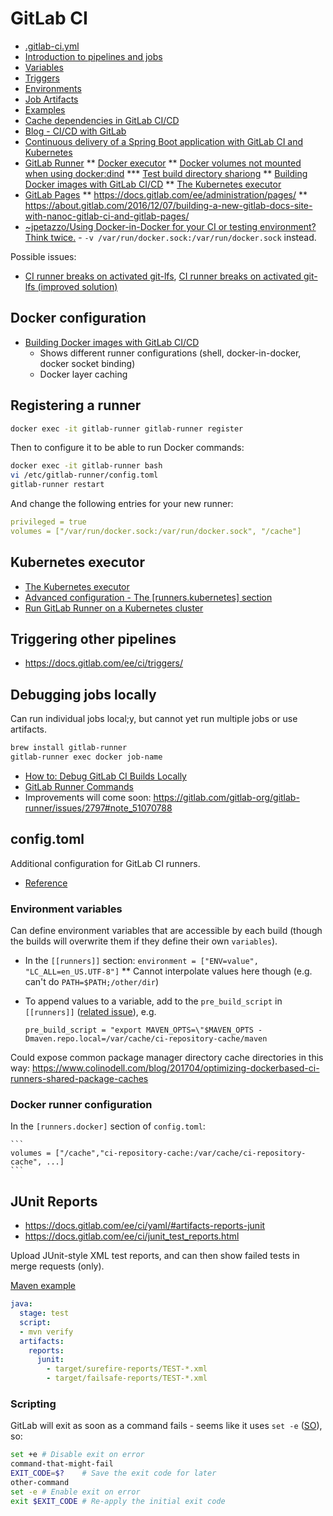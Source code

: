 # GitLab CI

* [.gitlab-ci.yml](https://docs.gitlab.com/ee/ci/yaml/)
* [Introduction to pipelines and jobs](https://docs.gitlab.com/ee/ci/pipelines.html)
* [Variables](https://docs.gitlab.com/ce/ci/variables/README.html)
* [Triggers](https://docs.gitlab.com/ee/ci/triggers/)
* [Environments](https://docs.gitlab.com/ce/ci/environments.html)
* [Job Artifacts](https://docs.gitlab.com/ce/user/project/pipelines/job_artifacts.html)
* [Examples](https://docs.gitlab.com/ee/ci/examples/)
* [Cache dependencies in GitLab CI/CD](https://docs.gitlab.com/ee/ci/caching/)
* [Blog - CI/CD with GitLab](https://about.gitlab.com/2016/08/05/continuous-integration-delivery-and-deployment-with-gitlab/)
* [Continuous delivery of a Spring Boot application with GitLab CI and Kubernetes](https://about.gitlab.com/2016/12/14/continuous-delivery-of-a-spring-boot-application-with-gitlab-ci-and-kubernetes/)
* [GitLab Runner](https://docs.gitlab.com/runner/)
** [Docker executor](https://docs.gitlab.com/runner/executors/docker.html)
** [Docker volumes not mounted when using docker:dind](https://gitlab.com/gitlab-org/gitlab-ce/issues/41227)
*** [Test build directory shariong](https://gitlab.com/tmaczukin-test-projects/test-builds-directory-sharing/blob/master/.gitlab-ci.yml)
** [Building Docker images with GitLab CI/CD](https://docs.gitlab.com/ee/ci/docker/using_docker_build.html)
** [The Kubernetes executor](https://docs.gitlab.com/runner/executors/kubernetes.html)
* [GitLab Pages](https://docs.gitlab.com/ee/user/project/pages/index.html)
** https://docs.gitlab.com/ee/administration/pages/
** https://about.gitlab.com/2016/12/07/building-a-new-gitlab-docs-site-with-nanoc-gitlab-ci-and-gitlab-pages/
* [~jpetazzo/Using Docker-in-Docker for your CI or testing environment? Think twice.](https://jpetazzo.github.io/2015/09/03/do-not-use-docker-in-docker-for-ci/)  - `-v /var/run/docker.sock:/var/run/docker.sock` instead.

Possible issues:

* [CI runner breaks on activated git-lfs](https://gitlab.com/gitlab-org/gitlab-runner/issues/2245), [CI runner breaks on activated git-lfs (improved solution)](https://gitlab.com/gitlab-org/gitlab-runner/issues/2504)

## Docker configuration

* [Building Docker images with GitLab CI/CD](https://docs.gitlab.com/ee/ci/docker/using_docker_build.html)
    * Shows different runner configurations (shell, docker-in-docker, docker socket binding)
    * Docker layer caching
    
## Registering a runner

```bash
docker exec -it gitlab-runner gitlab-runner register
```

Then to configure it to be able to run Docker commands:

```bash
docker exec -it gitlab-runner bash
vi /etc/gitlab-runner/config.toml
gitlab-runner restart
```

And change the following entries for your new runner:

```yaml
privileged = true
volumes = ["/var/run/docker.sock:/var/run/docker.sock", "/cache"]
```

## Kubernetes executor

* [The Kubernetes executor](https://docs.gitlab.com/runner/executors/kubernetes.html)
* [Advanced configuration - The \[runners.kubernetes\] section](https://docs.gitlab.com/runner/configuration/advanced-configuration.html#the-runnerskubernetes-section)
* [Run GitLab Runner on a Kubernetes cluster](https://docs.gitlab.com/runner/install/kubernetes.html)

## Triggering other pipelines

* <https://docs.gitlab.com/ee/ci/triggers/>

## Debugging jobs locally

Can run individual jobs local;y, but cannot yet run multiple jobs or use artifacts.

```bash
brew install gitlab-runner
gitlab-runner exec docker job-name
```

* [How to: Debug GitLab CI Builds Locally](https://substrakt.com/how-to-debug-gitlab-ci-builds-locally/)
* [GitLab Runner Commands](https://docs.gitlab.com/runner/commands/README.html)
* Improvements will come soon: <https://gitlab.com/gitlab-org/gitlab-runner/issues/2797#note_51070788>

## config.toml

Additional configuration for GitLab CI runners.

* [Reference](https://docs.gitlab.com/runner/configuration/advanced-configuration.html)

### Environment variables

Can define environment variables that are accessible by each build (though the builds will overwrite them if they define their own `variables`).
* In the `[[runners]]` section: `environment = ["ENV=value", "LC_ALL=en_US.UTF-8"]`
** Cannot interpolate values here though (e.g. can't do `PATH=$PATH;/other/dir`)
* To append values to a variable, add to the `pre_build_script` in `[[runners]]` ([related issue](https://gitlab.com/gitlab-org/gitlab-runner/issues/1249)), e.g.

    ```
    pre_build_script = "export MAVEN_OPTS=\"$MAVEN_OPTS -Dmaven.repo.local=/var/cache/ci-repository-cache/maven
    ```

Could expose common package manager directory cache directories in this way: <https://www.colinodell.com/blog/201704/optimizing-dockerbased-ci-runners-shared-package-caches>

### Docker runner configuration

In the `[runners.docker]` section of `config.toml`:

    ```
    volumes = ["/cache","ci-repository-cache:/var/cache/ci-repository-cache", ...]
    ```
    
## JUnit Reports

* <https://docs.gitlab.com/ee/ci/yaml/#artifacts-reports-junit>
* <https://docs.gitlab.com/ee/ci/junit_test_reports.html>

Upload JUnit-style XML test reports, and can then show failed tests in merge requests (only).

[Maven example](https://docs.gitlab.com/ee/ci/junit_test_reports.html#maven)

```yaml
java:
  stage: test
  script:
  - mvn verify
  artifacts:
    reports:
      junit:
        - target/surefire-reports/TEST-*.xml
        - target/failsafe-reports/TEST-*.xml
```

### Scripting

GitLab will exit as soon as a command fails - seems like it uses `set -e` ([SO](https://stackoverflow.com/a/39468230/125246)), so:

```bash
set +e # Disable exit on error
command-that-might-fail
EXIT_CODE=$?    # Save the exit code for later
other-command
set -e # Enable exit on error
exit $EXIT_CODE # Re-apply the initial exit code
```